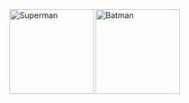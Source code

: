 <img height="150px" align="left" src="https://media.giphy.com/media/EksD1gweEEdGw/giphy.gif" alt="Superman" />
<img height="150px" align="left" src="https://media.giphy.com/media/dG0s6kqq7N2JcoNuiD/giphy.gif" alt="Batman" />
